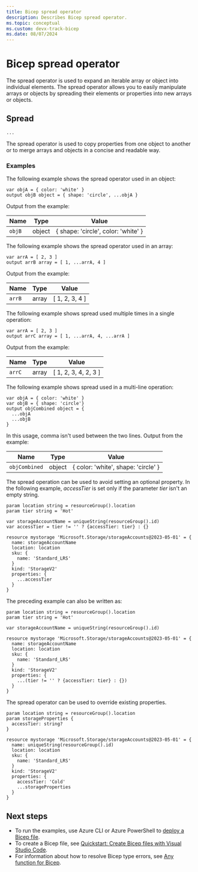 ```yaml
---
title: Bicep spread operator
description: Describes Bicep spread operator.
ms.topic: conceptual
ms.custom: devx-track-bicep
ms.date: 08/07/2024
---
```


# Bicep spread operator

The spread operator is used to expand an iterable array or object into individual elements. The spread operator allows you to easily manipulate arrays or objects by spreading their elements or properties into new arrays or objects.

## Spread

`...`

The spread operator is used to copy properties from one object to another or to merge arrays and objects in a concise and readable way.

### Examples

The following example shows the spread operator used in an object: 

```bicep
var objA = { color: 'white' }
output objB object = { shape: 'circle', ...objA } 
```

Output from the example:

| Name | Type | Value |
|------|------|-------|
| `objB` | object | { shape: 'circle', color: 'white' } |

The following example shows the spread operator used in an array: 

```bicep
var arrA = [ 2, 3 ]
output arrB array = [ 1, ...arrA, 4 ] 
```

Output from the example:

| Name | Type | Value |
|------|------|-------|
| `arrB` | array | [ 1, 2, 3, 4 ] |

The following example shows spread used multiple times in a single operation:

```bicep
var arrA = [ 2, 3 ]
output arrC array = [ 1, ...arrA, 4, ...arrA ] 
```

Output from the example:

| Name | Type | Value |
|------|------|-------|
| `arrC` | array | [ 1, 2, 3, 4, 2, 3 ] |

The following example shows spread used in a multi-line operation:

```bicep
var objA = { color: 'white' }
var objB = { shape: 'circle'}
output objCombined object = { 
  ...objA 
  ...objB
} 
```

In this usage, comma isn't used between the two lines.  Output from the example:

| Name | Type | Value |
|------|------|-------|
| `objCombined` | object | { color: 'white', shape: 'circle' } |

The spread operation can be used to avoid setting an optional property. In the following example, _accessTier_ is set only if the parameter _tier_ isn't an empty string.

```bicep
param location string = resourceGroup().location
param tier string = 'Hot'

var storageAccountName = uniqueString(resourceGroup().id)
var accessTier = tier != '' ? {accessTier: tier} : {}

resource mystorage 'Microsoft.Storage/storageAccounts@2023-05-01' = {
  name: storageAccountName
  location: location
  sku: {
    name: 'Standard_LRS'
  }
  kind: 'StorageV2'
  properties: {
    ...accessTier
  } 
}
```

The preceding example can also be written as:

```bicep
param location string = resourceGroup().location
param tier string = 'Hot'

var storageAccountName = uniqueString(resourceGroup().id)

resource mystorage 'Microsoft.Storage/storageAccounts@2023-05-01' = {
  name: storageAccountName
  location: location
  sku: {
    name: 'Standard_LRS'
  }
  kind: 'StorageV2'
  properties: {
    ...(tier != '' ? {accessTier: tier} : {})
  } 
}
```

The spread operator can be used to override existing properties. 

```bicep
param location string = resourceGroup().location
param storageProperties {
  accessTier: string?
}

resource mystorage 'Microsoft.Storage/storageAccounts@2023-05-01' = {
  name: uniqueString(resourceGroup().id)
  location: location
  sku: {
    name: 'Standard_LRS'
  }
  kind: 'StorageV2'
  properties: {
    accessTier: 'Cold'
    ...storageProperties
  }
}
```

## Next steps

- To run the examples, use Azure CLI or Azure PowerShell to [deploy a Bicep file](./quickstart-create-bicep-use-visual-studio-code.md#deploy-the-bicep-file).
- To create a Bicep file, see [Quickstart: Create Bicep files with Visual Studio Code](./quickstart-create-bicep-use-visual-studio-code.md).
- For information about how to resolve Bicep type errors, see [Any function for Bicep](./bicep-functions-any.md).
